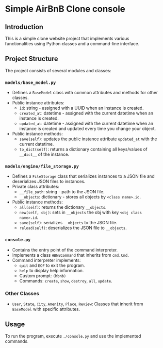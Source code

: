 # Simple AirBnB Clone console

## Introduction

This is a simple clone website project that implements various functionalities using Python classes and a command-line interface.

## Project Structure

The project consists of several modules and classes:

### `models/base_model.py`

- Defines a `BaseModel` class with common attributes and methods for other classes.
- Public instance attributes:
  - `id`: string - assigned with a UUID when an instance is created.
  - `created_at`: datetime - assigned with the current datetime when an instance is created.
  - `updated_at`: datetime - assigned with the current datetime when an instance is created and updated every time you change your object.
- Public instance methods:
  - `save(self)`: updates the public instance attribute `updated_at` with the current datetime.
  - `to_dict(self)`: returns a dictionary containing all keys/values of `__dict__` of the instance.

### `models/engine/file_storage.py`

- Defines a `FileStorage` class that serializes instances to a JSON file and deserializes JSON files to instances.
- Private class attributes:
  - `__file_path`: string - path to the JSON file.
  - `__objects`: dictionary - stores all objects by `<class name>.id`.
- Public instance methods:
  - `all(self)`: returns the dictionary `__objects`.
  - `new(self, obj)`: sets in `__objects` the obj with key `<obj class name>.id`.
  - `save(self)`: serializes `__objects` to the JSON file.
  - `reload(self)`: deserializes the JSON file to `__objects`.

### `console.py`

- Contains the entry point of the command interpreter.
- Implements a class `HBNBCommand` that inherits from `cmd.Cmd`.
- Command interpreter implements:
  - `quit` and `EOF` to exit the program.
  - `help` to display help information.
  - Custom prompt: `(hbnb)`
  - Commands: `create`, `show`, `destroy`, `all`, `update`.

### Other Classes

- `User`, `State`, `City`, `Amenity`, `Place`, `Review`: Classes that inherit from `BaseModel` with specific attributes.

## Usage

To run the program, execute `./console.py` and use the implemented commands.

